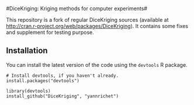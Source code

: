 #DiceKriging: Kriging methods for computer experiments#

This repository is a fork of regular DiceKriging sources (available at http://cran.r-project.org/web/packages/DiceKriging).
It contains some fixes and supplement for testing purpose.

Installation
------------

You can install the latest version of the code using the `devtools` R package.

```
# Install devtools, if you haven't already.
install.packages("devtools")

library(devtools)
install_github("DiceKriging", "yannrichet")
```
